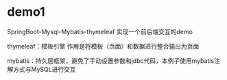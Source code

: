 # demo1
SpringBoot-Mysql-Mybatis-thymeleaf
实现一个前后端交互的demo

thymeleaf：模板引擎  作用是将模板（页面）和数据进行整合输出为页面

mybatis：持久层框架，避免了手动设置参数和jdbc代码，本例子使用mybatis注解方式与MySQL进行交互
